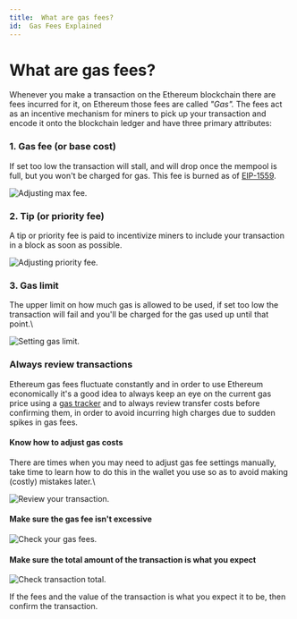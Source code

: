 ```yaml
---
title:  What are gas fees?
id:  Gas Fees Explained
---
```


# What are gas fees?

Whenever you make a transaction on the Ethereum blockchain there are fees incurred for it, on Ethereum those fees are called _"Gas"._ The fees act as an incentive mechanism for miners to pick up your transaction and encode it onto the blockchain ledger and have three primary attributes:

### 1. Gas fee (or base cost)

If set too low the transaction will stall, and will drop once the mempool is full, but you won't be charged for gas. This fee is burned as of [EIP-1559](https://notes.ethereum.org/@vbuterin/eip-1559-faq).

![Adjusting max fee.](img/gas-1.png "Adjusting max gas fee in GWEI.")



### 2. Tip (or priority fee)

A tip or priority fee is paid to incentivize miners to include your transaction in a block as soon as possible.

![Adjusting priority fee.](img/gas-2.png "Adjusting the priority fee in GWEI")

### 3. Gas limit

The upper limit on how much gas is allowed to be used, if set too low the transaction will fail and you'll be charged for the gas used up until that point.\


![Setting gas limit.](img/gas-3.png "Setting the upper limit of how much gas can be used.")

### Always review transactions

Ethereum gas fees fluctuate constantly and in order to use Ethereum economically it's a good idea to always keep an eye on the current gas price using a [gas tracker](https://etherscan.io/gastracker) and to always review transfer costs before confirming them, in order to avoid incurring high charges due to sudden spikes in gas fees.

#### Know how to adjust gas costs

There are times when you may need to adjust gas fee settings manually, take time to learn how to do this in the wallet you use so as to avoid making (costly) mistakes later.\

![Review your transaction.](img/gas-4.png "Always review your transaction settings.")

#### Make sure the gas fee isn't excessive 

![Check your gas fees.](img/gas-5.png "Check your gas fees.")

#### Make sure the total amount of the transaction is what you expect 

![Check transaction total.](img/gas-6.png "Check the total amount of your transaction.")

If the fees and the value of the transaction is what you expect it to be, then confirm the transaction.
